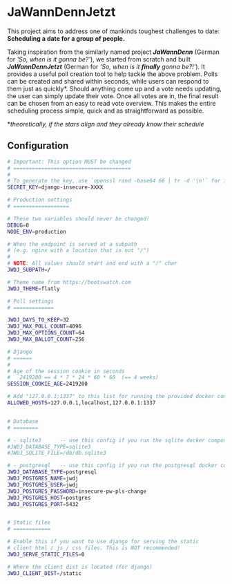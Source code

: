 # JaWannDennJetzt

This project aims to address one of mankinds toughest challenges to date: **Scheduling a date for a group of people.**

Taking inspiration from the similarly named project **_JaWannDenn_** (German for _'So, when is it gonna be?'_), we started from scratch and built **_JaWannDennJetzt_** (German for _'So, when is it **finally** gonna be?!'_).
It provides a useful poll creation tool to help tackle the above problem. Polls can be created and shared within seconds, while users can respond to them just as quickly\*. Should anything come up and a vote needs updating, the user can simply update their vote. Once all votes are in, the final result can be chosen from an easy to read vote overview.
This makes the entire scheduling process simple, quick and as straightforward as possible.

\*_theoretically, if the stars align and they already know their schedule_

## Configuration

```bash
# Important: This option MUST be changed
# ======================================
#
# To generate the key, use `openssl rand -base64 66 | tr -d '\n'` for instance
SECRET_KEY=django-insecure-XXXX

# Production settings
# ==================

# These two variables should never be changed!
DEBUG=0
NODE_ENV=production

# When the endpoint is served at a subpath
# (e.g. nginx with a location that is not "/")
#
# NOTE: All values should start and end with a "/" char
JWDJ_SUBPATH=/

# Theme name from https://bootswatch.com
JWDJ_THEME=flatly

# Poll settings
# =============

JWDJ_DAYS_TO_KEEP=32
JWDJ_MAX_POLL_COUNT=4096
JWDJ_MAX_OPTIONS_COUNT=64
JWDJ_MAX_BALLOT_COUNT=256

# Django
# ======
#
# Age of the session cookie in seconds
#   2419200 == 4 * 7 * 24 * 60 * 60  (== 4 weeks)
SESSION_COOKIE_AGE=2419200

# Add "127.0.0.1:1337" to this list for running the provided docker compose config locally
ALLOWED_HOSTS=127.0.0.1,localhost,127.0.0.1:1337


# Database
# ========

# - sqlite3      -- use this config if you run the sqlite docker compose config
#JWDJ_DATABASE_TYPE=sqlite3
#JWDJ_SQLITE_FILE=/db/db.sqlite3

# - postgresql   -- use this config if you run the postgresql docker compose config
JWDJ_DATABASE_TYPE=postgresql
JWDJ_POSTGRES_NAME=jwdj
JWDJ_POSTGRES_USER=jwdj
JWDJ_POSTGRES_PASSWORD=insecure-pw-pls-change
JWDJ_POSTGRES_HOST=postgres
JWDJ_POSTGRES_PORT=5432


# Static files
# ============

# Enable this if you want to use django for serving the static
# client html / js / css files. This is NOT recommended!
JWDJ_SERVE_STATIC_FILES=0

# Where the client dist is located (for django)
JWDJ_CLIENT_DIST=/static

```
